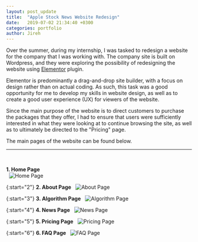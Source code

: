 ```yaml
---
layout: post_update
title:  "Apple Stock News Website Redesign"
date:   2019-07-02 21:34:40 +0300
categories: portfolio
author: Jireh
---
```


Over the summer, during my internship, I was tasked to redesign a website for the company that I was working with. The company site is built on Wordpress, and they were exploring the possibility of redesigning the website using [Elementor][elementor] plugin. 

Elementor is predominantly a drag-and-drop site builder, with a focus on design rather than on actual coding. As such, this task was a good opportunity for me to develop my skills in website design, as well as to create a good user experience (UX) for viewers of the website.

Since the main purpose of the website is to direct customers to purchase the packages that they offer, I had to ensure that users were sufficiently interested in what they were looking at to continue browsing the site, as well as to ultimately be directed to the "Pricing" page.

The main pages of the website can be found below.  

---
&nbsp;

**1. Home Page**  
&nbsp;
![Home Page](/portfolio/assets/img/aapl_stock_news/aapl-home.png)  

{:start="2"}
**2. About Page** 
&nbsp;
![About Page](/portfolio/assets/img/aapl_stock_news/aapl-about.png)  

{:start="3"}
**3. Algorithm Page** 
&nbsp;
![Algorithm Page](/portfolio/assets/img/aapl_stock_news/aapl-algorithm.png)  

{:start="4"}
**4. News Page** 
&nbsp;
![News Page](/portfolio/assets/img/aapl_stock_news/aapl-news.png)  

{:start="5"}
**5. Pricing Page** 
&nbsp;
![Pricing Page](/portfolio/assets/img/aapl_stock_news/aapl-pricing.png)  

{:start="6"}
**6. FAQ Page** 
&nbsp;
![FAQ Page](/portfolio/assets/img/aapl_stock_news/aapl-faq.png)  


[elementor]: https://elementor.com/